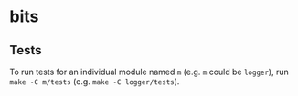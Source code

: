 # bits

## Tests
To run tests for an individual module named `m` (e.g. `m` could be `logger`), run `make -C m/tests` (e.g. `make -C logger/tests`).
